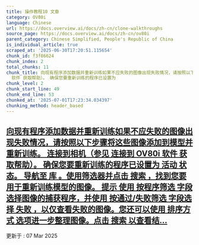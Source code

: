 ```yaml
---
title: 操作教程10 文章
category: OV80i
language: Chinese
url: https://docs.overview.ai/docs/zh-cn/clone-walkthroughs
source_page: https://docs.overview.ai/docs/zh-cn/ov80i
parent_category: Chinese Simplified, People's Republic of China
is_individual_article: true
scraped_at: '2025-06-30T17:20:51.115654'
chunk_id: f3f86624
chunk_index: 2
total_chunks: 11
chunk_title: 向现有程序添加数据并重新训练如果不应失败的图像出现失败情况，请按照以下步骤将这些图像添加到模型并重新训练。 连接到相机（参见 连接到 OV80i
  软件 获取帮助）。 确保您要重新训练的程序已设置为
chunk_level: 2
chunk_start_line: 49
chunk_end_line: 53
chunked_at: '2025-07-01T17:23:34.034397'
chunking_method: header_based
---
```


## [向现有程序添加数据并重新训练如果不应失败的图像出现失败情况，请按照以下步骤将这些图像添加到模型并重新训练。 连接到相机（参见 连接到 OV80i 软件 获取帮助）。 确保您要重新训练的程序已设置为 活动 状态。 导航至 库 。使用筛选器并点击 搜索 ，找到您要用于重新训练模型的图像。 提示 使用 按程序筛选 字段选择图像的捕获程序，并使用 按通过/失败筛选 字段选择 失败 ，以仅查看失败的图像。您还可以使用 排序方式 选项进一步整理图像。点击 搜索 以查看结...](/docs/zh-cn/adding-data-to-an-existing-recipe-and-retraining-1)

更新于 : 07 Mar 2025
